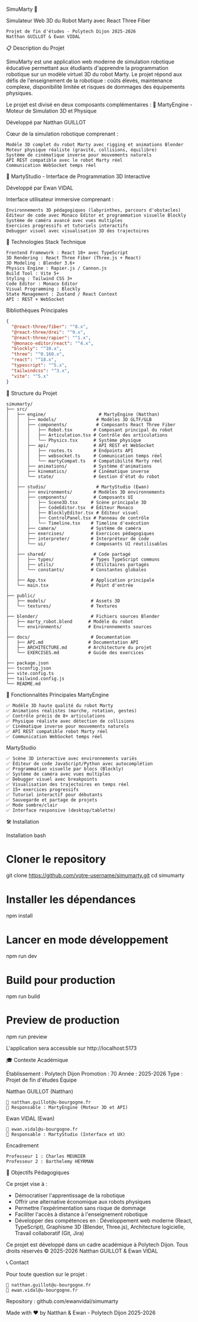 SimuMarty 🤖

Simulateur Web 3D du Robot Marty avec React Three Fiber

    Projet de fin d'études - Polytech Dijon 2025-2026
    Natthan GUILLOT & Ewan VIDAL

📋 Description du Projet

SimuMarty est une application web moderne de simulation robotique éducative
permettant aux étudiants d'apprendre la programmation robotique sur un modèle
virtuel 3D du robot Marty. Le projet répond aux défis de l'enseignement de la
robotique : coûts élevés, maintenance complexe, disponibilité limitée et risques
de dommages des équipements physiques.

Le projet est divisé en deux composants complémentaires : 🔧 MartyEngine -
Moteur de Simulation 3D et Physique

Développé par Natthan GUILLOT

Cœur de la simulation robotique comprenant :

    Modèle 3D complet du robot Marty avec rigging et animations Blender
    Moteur physique réaliste (gravité, collisions, équilibre)
    Système de cinématique inverse pour mouvements naturels
    API REST compatible avec le robot Marty réel
    Communication WebSocket temps réel

🎨 MartyStudio - Interface de Programmation 3D Interactive

Développé par Ewan VIDAL

Interface utilisateur immersive comprenant :

    Environnements 3D pédagogiques (labyrinthes, parcours d'obstacles)
    Éditeur de code avec Monaco Editor et programmation visuelle Blockly
    Système de caméra avancé avec vues multiples
    Exercices progressifs et tutoriels interactifs
    Debugger visuel avec visualisation 3D des trajectoires

🚀 Technologies Stack Technique

    Frontend Framework : React 18+ avec TypeScript
    3D Rendering : React Three Fiber (Three.js + React)
    3D Modeling : Blender 3.6+
    Physics Engine : Rapier.js / Cannon.js
    Build Tool : Vite 5+
    Styling : Tailwind CSS 3+
    Code Editor : Monaco Editor
    Visual Programming : Blockly
    State Management : Zustand / React Context
    API : REST + WebSocket

Bibliothèques Principales

```json
{
  "@react-three/fiber": "^8.x",
  "@react-three/drei": "^9.x",
  "@react-three/rapier": "^1.x",
  "@monaco-editor/react": "^4.x",
  "blockly": "^10.x",
  "three": "^0.160.x",
  "react": "^18.x",
  "typescript": "^5.x",
  "tailwindcss": "^3.x",
  "vite": "^5.x"
}
```

📁 Structure du Projet

```
simumarty/
├── src/
│   ├── engine/                    # MartyEngine (Natthan)
│   │   ├── models/               # Modèles 3D GLTF/GLB
│   │   ├── components/           # Composants React Three Fiber
│   │   │   ├── Robot.tsx        # Composant principal du robot
│   │   │   ├── Articulation.tsx # Contrôle des articulations
│   │   │   └── Physics.tsx      # Système physique
│   │   ├── api/                 # API REST et WebSocket
│   │   │   ├── routes.ts        # Endpoints API
│   │   │   ├── websocket.ts     # Communication temps réel
│   │   │   └── martyCompat.ts   # Compatibilité Marty réel
│   │   ├── animations/          # Système d'animations
│   │   ├── kinematics/          # Cinématique inverse
│   │   └── state/               # Gestion d'état du robot
│   │
│   ├── studio/                   # MartyStudio (Ewan)
│   │   ├── environments/        # Modèles 3D environnements
│   │   ├── components/          # Composants UI
│   │   │   ├── Scene3D.tsx     # Scène principale 3D
│   │   │   ├── CodeEditor.tsx  # Éditeur Monaco
│   │   │   ├── BlocklyEditor.tsx # Éditeur visuel
│   │   │   ├── ControlPanel.tsx # Panneau de contrôle
│   │   │   └── Timeline.tsx    # Timeline d'exécution
│   │   ├── camera/             # Système de caméra
│   │   ├── exercises/          # Exercices pédagogiques
│   │   ├── interpreter/        # Interpréteur de code
│   │   └── ui/                 # Composants UI réutilisables
│   │
│   ├── shared/                  # Code partagé
│   │   ├── types/              # Types TypeScript communs
│   │   ├── utils/              # Utilitaires partagés
│   │   └── constants/          # Constantes globales
│   │
│   ├── App.tsx                 # Application principale
│   └── main.tsx                # Point d'entrée
│
├── public/
│   ├── models/                 # Assets 3D
│   └── textures/               # Textures
│
├── blender/                    # Fichiers sources Blender
│   ├── marty_robot.blend      # Modèle du robot
│   └── environments/          # Environnements sources
│
├── docs/                       # Documentation
│   ├── API.md                 # Documentation API
│   ├── ARCHITECTURE.md        # Architecture du projet
│   └── EXERCISES.md           # Guide des exercices
│
├── package.json
├── tsconfig.json
├── vite.config.ts
├── tailwind.config.js
└── README.md
```

🎯 Fonctionnalités Principales MartyEngine

    ✅ Modèle 3D haute qualité du robot Marty
    ✅ Animations réalistes (marche, rotation, gestes)
    ✅ Contrôle précis de 8+ articulations
    ✅ Physique réaliste avec détection de collisions
    ✅ Cinématique inverse pour mouvements naturels
    ✅ API REST compatible robot Marty réel
    ✅ Communication WebSocket temps réel

MartyStudio

    ✅ Scène 3D interactive avec environnements variés
    ✅ Éditeur de code JavaScript/Python avec autocomplétion
    ✅ Programmation visuelle par blocs (Blockly)
    ✅ Système de caméra avec vues multiples
    ✅ Debugger visuel avec breakpoints
    ✅ Visualisation des trajectoires en temps réel
    ✅ 15+ exercices progressifs
    ✅ Tutoriel interactif pour débutants
    ✅ Sauvegarde et partage de projets
    ✅ Mode sombre/clair
    ✅ Interface responsive (desktop/tablette)

🛠️ Installation

Installation bash

# Cloner le repository

git clone https://github.com/votre-username/simumarty.git cd simumarty

# Installer les dépendances

npm install

# Lancer en mode développement

npm run dev

# Build pour production

npm run build

# Preview de production

npm run preview

L'application sera accessible sur http://localhost:5173

🎓 Contexte Académique

Établissement : Polytech Dijon Promotion : 70 Année : 2025-2026 Type : Projet de
fin d'études Équipe

Natthan GUILLOT (Natthan)

    📧 natthan.guillot@u-bourgogne.fr
    🔧 Responsable : MartyEngine (Moteur 3D et API)

Ewan VIDAL (Ewan)

    📧 ewan.vidal@u-bourgogne.fr
    🎨 Responsable : MartyStudio (Interface et UX)

Encadrement

    Professeur 1 : Charles MEUNIER
    Professeur 2 : Barthelemy HEYRMAN

🎯 Objectifs Pédagogiques

Ce projet vise à :

- Démocratiser l'apprentissage de la robotique
- Offrir une alternative économique aux robots physiques
- Permettre l'expérimentation sans risque de dommage
- Faciliter l'accès à distance à l'enseignement robotique
- Développer des compétences en : Développement web moderne (React, TypeScript),
  Graphisme 3D (Blender, Three.js), Architecture logicielle, Travail
  collaboratif (Git, Jira)

Ce projet est développé dans un cadre académique à Polytech Dijon. Tous droits
réservés © 2025-2026 Natthan GUILLOT & Ewan VIDAL

📞 Contact

Pour toute question sur le projet :

    📧 natthan.guillot@u-bourgogne.fr
    📧 ewan.vidal@u-bourgogne.fr

Repository : github.com/ewanvidal/simumarty

Made with ❤️ by Natthan & Ewan - Polytech Dijon 2025-2026
